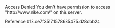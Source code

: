 Access Denied You don't have permission to access "http://www.nike.com/" on this server.

Reference #18.ce7f3517.1578635475.d28cbb24